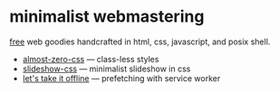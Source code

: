 # minimalist webmastering

<a href="/license">free</a> web goodies handcrafted in html, css, javascript, and posix shell.

- [almost-zero-css](0/) &mdash; class-less styles
- [slideshow-css](s/) &mdash; minimalist slideshow in css
- [let's take it offline](a/) &mdash; prefetching with service worker
